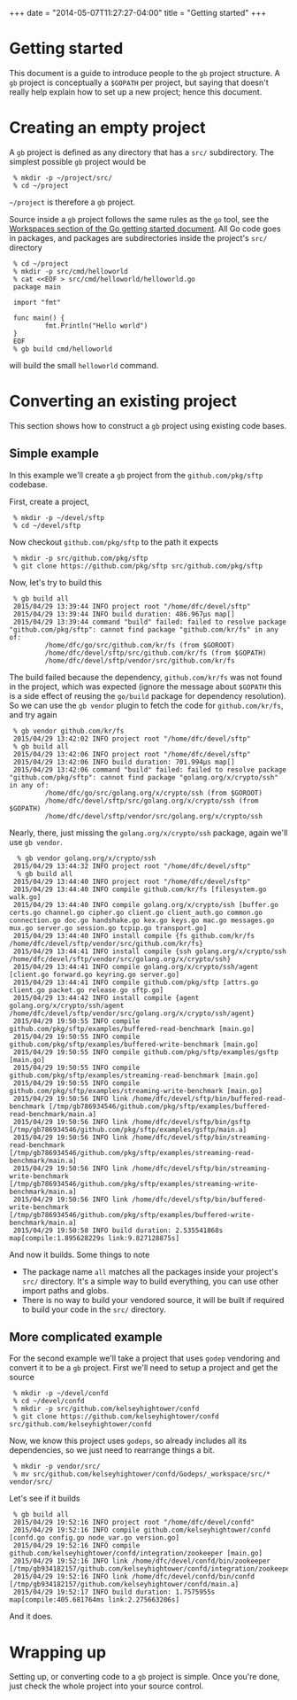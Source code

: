 +++
date        = "2014-05-07T11:27:27-04:00"
title       = "Getting started"
+++

# Getting started

This document is a guide to introduce people to the `gb` project structure. A `gb` project is conceptually a `$GOPATH` per project, but saying that doesn't really help explain how to set up a new project; hence this document.

# Creating an empty project

A `gb` project is defined as any directory that has a `src/` subdirectory. The simplest possible `gb` project would be

     % mkdir -p ~/project/src/
     % cd ~/project

`~/project` is therefore a `gb` project.

Source inside a `gb` project follows the same rules as the `go` tool, see the [Workspaces section of the Go getting started document](https://golang.org/doc/code.html#Workspaces). All Go code goes in packages, and packages are subdirectories inside the project's `src/` directory

     % cd ~/project
     % mkdir -p src/cmd/helloworld
     % cat <<EOF > src/cmd/helloworld/helloworld.go
     package main
     
     import "fmt"
      
     func main() {
             fmt.Println("Hello world")
     }
     EOF
     % gb build cmd/helloworld

will build the small `helloworld` command.

# Converting an existing project

This section shows how to construct a `gb` project using existing code bases.

## Simple example

In this example we'll create a `gb` project from the `github.com/pkg/sftp` codebase. 

First, create a project,

     % mkdir -p ~/devel/sftp
     % cd ~/devel/sftp

Now checkout `github.com/pkg/sftp` to the path it expects

     % mkdir -p src/github.com/pkg/sftp
     % git clone https://github.com/pkg/sftp src/github.com/pkg/sftp

Now, let's try to build this

     % gb build all
     2015/04/29 13:39:44 INFO project root "/home/dfc/devel/sftp"
     2015/04/29 13:39:44 INFO build duration: 486.967µs map[]
     2015/04/29 13:39:44 command "build" failed: failed to resolve package "github.com/pkg/sftp": cannot find package "github.com/kr/fs" in any of:
             /home/dfc/go/src/github.com/kr/fs (from $GOROOT)
             /home/dfc/devel/sftp/src/github.com/kr/fs (from $GOPATH)
             /home/dfc/devel/sftp/vendor/src/github.com/kr/fs

The build failed because the dependency, `github.com/kr/fs` was not found in the project, which was expected (ignore the message about `$GOPATH` this is a side effect of reusing the `go/build` package for dependency resolution). So we can use the `gb vendor` plugin to fetch the code for `github.com/kr/fs`, and try again

     % gb vendor github.com/kr/fs
     2015/04/29 13:42:02 INFO project root "/home/dfc/devel/sftp"
     % gb build all                                                                                                                   
     2015/04/29 13:42:06 INFO project root "/home/dfc/devel/sftp"
     2015/04/29 13:42:06 INFO build duration: 701.994µs map[]
     2015/04/29 13:42:06 command "build" failed: failed to resolve package "github.com/pkg/sftp": cannot find package "golang.org/x/crypto/ssh" in any of:
             /home/dfc/go/src/golang.org/x/crypto/ssh (from $GOROOT)
             /home/dfc/devel/sftp/src/golang.org/x/crypto/ssh (from $GOPATH)
             /home/dfc/devel/sftp/vendor/src/golang.org/x/crypto/ssh

Nearly, there, just missing the `golang.org/x/crypto/ssh` package, again we'll use `gb vendor`.

      % gb vendor golang.org/x/crypto/ssh
     2015/04/29 13:44:32 INFO project root "/home/dfc/devel/sftp"
      % gb build all                                                                                                                   
     2015/04/29 13:44:40 INFO project root "/home/dfc/devel/sftp"
     2015/04/29 13:44:40 INFO compile github.com/kr/fs [filesystem.go walk.go]
     2015/04/29 13:44:40 INFO compile golang.org/x/crypto/ssh [buffer.go certs.go channel.go cipher.go client.go client_auth.go common.go connection.go doc.go handshake.go kex.go keys.go mac.go messages.go mux.go server.go session.go tcpip.go transport.go]
     2015/04/29 13:44:40 INFO install compile {fs github.com/kr/fs /home/dfc/devel/sftp/vendor/src/github.com/kr/fs}
     2015/04/29 13:44:41 INFO install compile {ssh golang.org/x/crypto/ssh /home/dfc/devel/sftp/vendor/src/golang.org/x/crypto/ssh}
     2015/04/29 13:44:41 INFO compile golang.org/x/crypto/ssh/agent [client.go forward.go keyring.go server.go]
     2015/04/29 13:44:41 INFO compile github.com/pkg/sftp [attrs.go client.go packet.go release.go sftp.go]
     2015/04/29 13:44:42 INFO install compile {agent golang.org/x/crypto/ssh/agent /home/dfc/devel/sftp/vendor/src/golang.org/x/crypto/ssh/agent}
     2015/04/29 19:50:55 INFO compile github.com/pkg/sftp/examples/buffered-read-benchmark [main.go]
     2015/04/29 19:50:55 INFO compile github.com/pkg/sftp/examples/buffered-write-benchmark [main.go]
     2015/04/29 19:50:55 INFO compile github.com/pkg/sftp/examples/gsftp [main.go]
     2015/04/29 19:50:55 INFO compile github.com/pkg/sftp/examples/streaming-read-benchmark [main.go]
     2015/04/29 19:50:55 INFO compile github.com/pkg/sftp/examples/streaming-write-benchmark [main.go]
     2015/04/29 19:50:56 INFO link /home/dfc/devel/sftp/bin/buffered-read-benchmark [/tmp/gb786934546/github.com/pkg/sftp/examples/buffered-read-benchmark/main.a]
     2015/04/29 19:50:56 INFO link /home/dfc/devel/sftp/bin/gsftp [/tmp/gb786934546/github.com/pkg/sftp/examples/gsftp/main.a]
     2015/04/29 19:50:56 INFO link /home/dfc/devel/sftp/bin/streaming-read-benchmark [/tmp/gb786934546/github.com/pkg/sftp/examples/streaming-read-benchmark/main.a]
     2015/04/29 19:50:56 INFO link /home/dfc/devel/sftp/bin/streaming-write-benchmark [/tmp/gb786934546/github.com/pkg/sftp/examples/streaming-write-benchmark/main.a]
     2015/04/29 19:50:56 INFO link /home/dfc/devel/sftp/bin/buffered-write-benchmark [/tmp/gb786934546/github.com/pkg/sftp/examples/buffered-write-benchmark/main.a]
     2015/04/29 19:50:58 INFO build duration: 2.535541868s map[compile:1.895628229s link:9.827128875s]

And now it builds. Some things to note

- The package name `all` matches all the packages inside your project's `src/` directory. It's a simple way to build everything, you can use other import paths and globs.
- There is no way to build your vendored source, it will be built if required to build your code in the `src/` directory.

## More complicated example

For the second example we'll take a project that uses `godep` vendoring and convert it to be a `gb` project. First we'll need to setup a project and get the source

     % mkdir -p ~/devel/confd
     % cd ~/devel/confd
     % mkdir -p src/github.com/kelseyhightower/confd
     % git clone https://github.com/kelseyhightower/confd src/github.com/kelseyhightower/confd  

Now, we know this project uses `godeps`, so already includes all its dependencies, so we just need to rearrange things a bit.
 
     % mkdir -p vendor/src/
     % mv src/github.com/kelseyhightower/confd/Godeps/_workspace/src/* vendor/src/

Let's see if it builds

     % gb build all
     2015/04/29 19:52:16 INFO project root "/home/dfc/devel/confd"
     2015/04/29 19:52:16 INFO compile github.com/kelseyhightower/confd [confd.go config.go node_var.go version.go]
     2015/04/29 19:52:16 INFO compile github.com/kelseyhightower/confd/integration/zookeeper [main.go]
     2015/04/29 19:52:16 INFO link /home/dfc/devel/confd/bin/zookeeper [/tmp/gb934182157/github.com/kelseyhightower/confd/integration/zookeeper/main.a]
     2015/04/29 19:52:16 INFO link /home/dfc/devel/confd/bin/confd [/tmp/gb934182157/github.com/kelseyhightower/confd/main.a]
     2015/04/29 19:52:17 INFO build duration: 1.7575955s map[compile:405.681764ms link:2.275663206s]

And it does.

# Wrapping up

Setting up, or converting code to a `gb` project is simple. Once you're done, just check the whole project into your source control.
